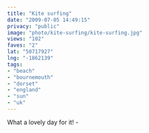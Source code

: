 ```yaml
---
title: "Kite surfing"
date: "2009-07-05 14:49:15"
privacy: "public"
image: "photo/kite-surfing/kite-surfing.jpg"
views: "102"
faves: "2"
lat: "50717927"
lng: "-1862139"
tags:
- "beach"
- "bournemouth"
- "dorset"
- "england"
- "sun"
- "uk"
---
```

What a lovely day for it! - <a href="/photos/2009/07/05/kite-surfing" rel="nofollow"></a>
